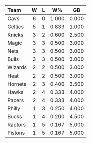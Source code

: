 | Team                             |  W  |  L  |  W%   |  GB   |
|:---------------------------------|:---:|:---:|:-----:|:-----:|
| [](/r/clevelandcavs) Cavs        |  6  |  0  | 1.000 | 0.000 |
| [](/r/bostonceltics) Celtics     |  5  |  1  | 0.833 | 1.000 |
| [](/r/nyknicks) Knicks           |  3  |  2  | 0.600 | 2.500 |
| [](/r/orlandomagic) Magic        |  3  |  3  | 0.500 | 3.000 |
| [](/r/gonets) Nets               |  3  |  3  | 0.500 | 3.000 |
| [](/r/chicagobulls) Bulls        |  3  |  3  | 0.500 | 3.000 |
| [](/r/washingtonwizards) Wizards |  2  |  2  | 0.500 | 3.000 |
| [](/r/heat) Heat                 |  2  |  2  | 0.500 | 3.000 |
| [](/r/charlottehornets) Hornets  |  2  |  3  | 0.400 | 3.500 |
| [](/r/atlantahawks) Hawks        |  2  |  4  | 0.333 | 4.000 |
| [](/r/pacers) Pacers             |  2  |  4  | 0.333 | 4.000 |
| [](/r/sixers) Philly             |  1  |  3  | 0.250 | 4.000 |
| [](/r/mkebucks) Bucks            |  1  |  4  | 0.200 | 4.500 |
| [](/r/torontoraptors) Raptors    |  1  |  5  | 0.167 | 5.000 |
| [](/r/detroitpistons) Pistons    |  1  |  5  | 0.167 | 5.000 |
